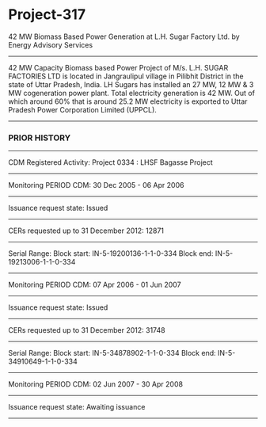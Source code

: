 # Project-317
42 MW Biomass Based Power Generation at L.H. Sugar Factory Ltd. by Energy Advisory Services
____
42 MW Capacity Biomass based Power Project of M/s. L.H. SUGAR FACTORIES LTD is located in Jangraulipul village in Pilibhit District in the state of Uttar Pradesh, India. LH Sugars has installed an 27 MW, 12 MW & 3 MW cogeneration power plant. Total electricity generation is 42 MW. Out of which around 60% that is around 25.2 MW electricity is exported to Uttar Pradesh Power Corporation Limited (UPPCL).
___________________
### PRIOR HISTORY
___________
CDM Registered Activity: Project 0334 : LHSF Bagasse Project
_____________
Monitoring PERIOD CDM: 30 Dec 2005 - 06 Apr 2006
_____________________
Issuance request state: Issued
_____________
CERs requested up to 31 December 2012: 12871
_____________________
Serial Range: Block start: IN-5-19200136-1-1-0-334      Block end: IN-5-19213006-1-1-0-334
________________________

Monitoring PERIOD CDM: 07 Apr 2006 - 01 Jun 2007 
____________________
Issuance request state: Issued
_________________
CERs requested up to 31 December 2012: 31748
__________________
Serial Range: Block start: IN-5-34878902-1-1-0-334      Block end: IN-5-34910649-1-1-0-334
______________________

Monitoring PERIOD CDM: 02 Jun 2007 - 30 Apr 2008 
___________
Issuance request state: Awaiting issuance 
___________
